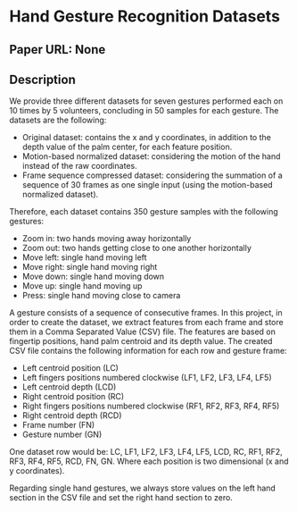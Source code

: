 # Hand Gesture Recognition Datasets
## Paper URL: None

## Description

We provide three different datasets for seven gestures performed each on 10 times by 5 volunteers, concluding in 50 samples for each gesture. The datasets are the following:
- Original dataset: contains the x and y coordinates, in addition to the depth value of the palm center, for each feature position.
- Motion-based normalized dataset: considering the motion of the hand instead of the raw coordinates.
- Frame sequence compressed dataset: considering the summation of a sequence of 30 frames as one single input (using the motion-based normalized dataset). 

Therefore, each dataset contains 350 gesture samples with the following gestures:
- Zoom in: two hands moving away horizontally
- Zoom out: two hands getting close to one another horizontally
- Move left: single hand moving left
- Move right: single hand moving right
- Move down: single hand moving down
- Move up: single hand moving up
- Press: single hand moving close to camera

A gesture consists of a sequence of consecutive frames. In this project, in order to create the dataset, we extract features from each frame and store them in a Comma Separated Value (CSV) file. The features are based on fingertip positions, hand palm centroid and its depth value. The created CSV file contains the following information for each row and gesture frame:
- Left centroid position (LC)
- Left fingers positions numbered clockwise (LF1, LF2, LF3, LF4, LF5)
- Left centroid depth (LCD)
- Right centroid position (RC)
- Right fingers positions numbered clockwise (RF1, RF2, RF3, RF4, RF5)
- Right centroid depth (RCD)
- Frame number (FN)
- Gesture number (GN)

One dataset row would be: LC, LF1, LF2, LF3, LF4, LF5, LCD, RC, RF1, RF2, RF3, RF4, RF5, RCD, FN, GN. Where each position is two dimensional (x and y coordinates). 

Regarding single hand gestures, we always store values on the left hand section in the CSV file and set the right hand section to zero. 
